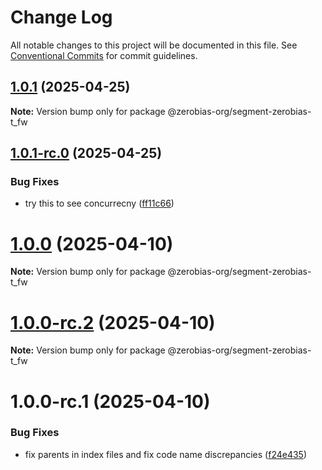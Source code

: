 # Change Log

All notable changes to this project will be documented in this file.
See [Conventional Commits](https://conventionalcommits.org) for commit guidelines.

## [1.0.1](https://github.com/zerobias-org/segment/compare/@zerobias-org/segment-zerobias-t_fw@1.0.1-rc.0...@zerobias-org/segment-zerobias-t_fw@1.0.1) (2025-04-25)

**Note:** Version bump only for package @zerobias-org/segment-zerobias-t_fw





## [1.0.1-rc.0](https://github.com/zerobias-org/segment/compare/@zerobias-org/segment-zerobias-t_fw@1.0.0...@zerobias-org/segment-zerobias-t_fw@1.0.1-rc.0) (2025-04-25)


### Bug Fixes

* try this to see concurrecny ([ff11c66](https://github.com/zerobias-org/segment/commit/ff11c66d67cb9f185098fd640d4139178d29ae22))





# [1.0.0](https://github.com/zerobias-org/segment/compare/@zerobias-org/segment-zerobias-t_fw@1.0.0-rc.2...@zerobias-org/segment-zerobias-t_fw@1.0.0) (2025-04-10)

**Note:** Version bump only for package @zerobias-org/segment-zerobias-t_fw





# [1.0.0-rc.2](https://github.com/zerobias-org/segment/compare/@zerobias-org/segment-zerobias-t_fw@1.0.0-rc.1...@zerobias-org/segment-zerobias-t_fw@1.0.0-rc.2) (2025-04-10)

**Note:** Version bump only for package @zerobias-org/segment-zerobias-t_fw





# 1.0.0-rc.1 (2025-04-10)


### Bug Fixes

* fix parents in index files and fix code name discrepancies ([f24e435](https://github.com/zerobias-org/segment/commit/f24e4352453caaa05074cc6bb66ee8ed21a4f11d))
